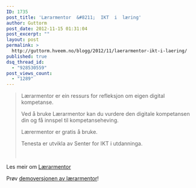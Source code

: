 ```yaml
---
ID: 1735
post_title: 'Lærarmentor  &#8211;  IKT  i  læring'
author: Guttorm
post_date: 2012-11-15 01:31:04
post_excerpt: ""
layout: post
permalink: >
  http://guttorm.hveem.no/blogg/2012/11/laerarmentor-ikt-i-laering/
published: true
dsq_thread_id:
  - "928530559"
post_views_count:
  - "1289"
---
```

<blockquote>Lærarmentor er ein ressurs for refleksjon om eigen digital kompetanse.

Ved å bruke Lærarmentor kan du vurdere den digitale kompetansen din og få innspel til kompetanseheving.

Lærermentor er gratis å bruke.

Tenesta er utvikla av Senter for IKT i utdanninga.

&nbsp;</blockquote>
Les meir om <a href="http://www.larermentor.no/index.php/nn/mer-om-laerermentor-nn">Lærarmentor</a>

Prøv <a href="http://studio.conexus.no/V5/Larermentor/">demoversjonen av lærarmentor</a>!